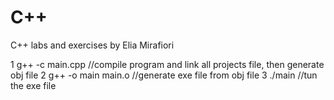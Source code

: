 # C++
 C++ labs and exercises by Elia Mirafiori

1 g++ -c main.cpp //compile program and link all projects file, then generate obj file
2 g++ -o main main.o //generate exe file from obj file
3 ./main //tun the exe file